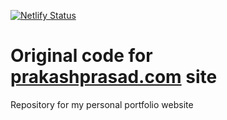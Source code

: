 [![Netlify Status](https://api.netlify.com/api/v1/badges/9805cefd-6d0c-45ea-b630-7161c6630df6/deploy-status)](https://app.netlify.com/sites/indusninja-prakashprasaddotcom/deploys)
# Original code for [prakashprasad.com](prakashprasad.com) site
Repository for my personal portfolio website
